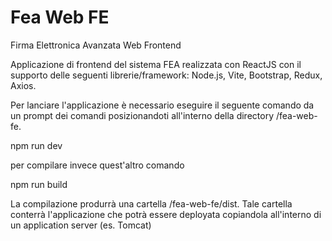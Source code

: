 # Fea Web FE

Firma Elettronica Avanzata Web Frontend 

Applicazione di frontend del sistema FEA realizzata con ReactJS con il supporto delle seguenti librerie/framework: Node.js, Vite, Bootstrap, Redux, Axios.

Per lanciare l'applicazione è necessario eseguire il seguente comando da un prompt dei comandi posizionandoti all'interno della directory /fea-web-fe.

npm run dev

per compilare invece quest'altro comando

npm run build

La compilazione produrrà una cartella /fea-web-fe/dist. Tale cartella conterrà l'applicazione che potrà essere deployata copiandola all'interno di un application server (es. Tomcat)
